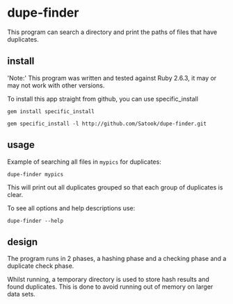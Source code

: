 dupe-finder
===============

This program can search a directory and print the paths of files that have duplicates.

install
----------

'Note:' This program was written and tested against Ruby 2.6.3, it may or may not work with other versions.

To install this app straight from github, you can use specific_install

```
gem install specific_install

gem specific_install -l http://github.com/Satook/dupe-finder.git
```

usage
----------

Example of searching all files in `mypics` for duplicates:

```
dupe-finder mypics
```

This will print out all duplicates grouped so that each group of duplicates is clear.

To see all options and help descriptions use:

```
dupe-finder --help
```

design
----------

The program runs in 2 phases, a hashing phase and a checking phase and a duplicate check phase.

Whilst running, a temporary directory is used to store hash results and found duplicates. This
is done to avoid running out of memory on larger data sets.
